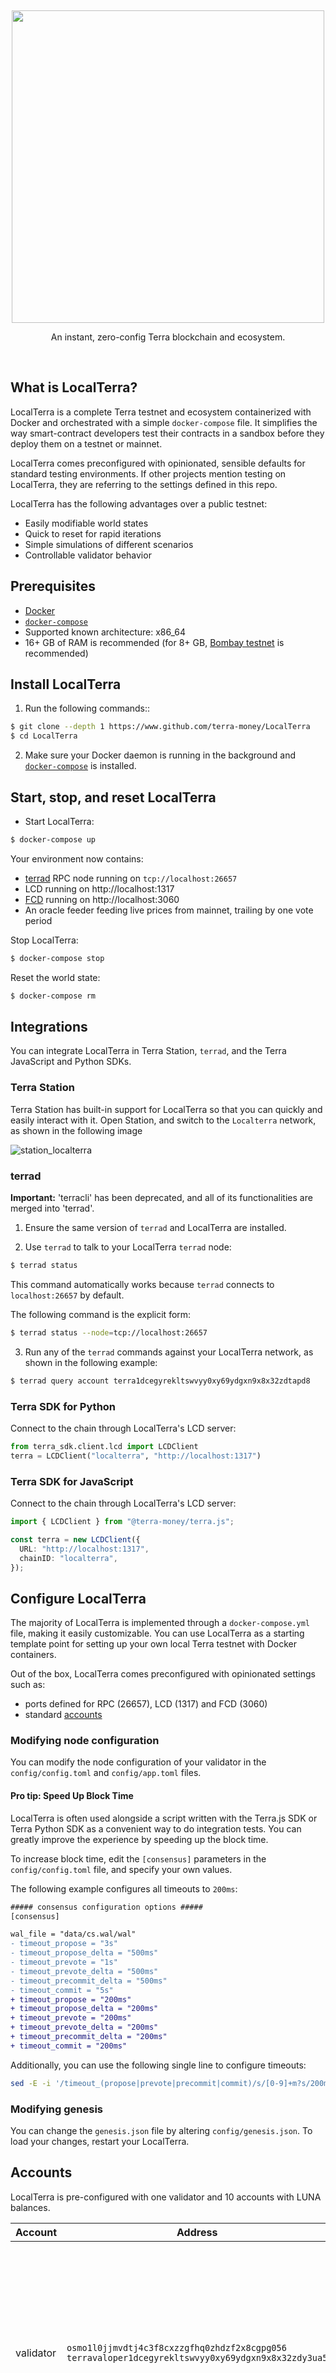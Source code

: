 <p>&nbsp;</p>
<p align="center">
<img src="https://raw.githubusercontent.com/terra-money/LocalTerra/master/img/localterra_logo_with_name.svg" width=500>
</p>

<p align="center">
An instant, zero-config Terra blockchain and ecosystem.
</p>

<br/>

## What is LocalTerra?

LocalTerra is a complete Terra testnet and ecosystem containerized with Docker and orchestrated with a simple `docker-compose` file. It simplifies the way smart-contract developers test their contracts in a sandbox before they deploy them on a testnet or mainnet.

LocalTerra comes preconfigured with opinionated, sensible defaults for standard testing environments. If other projects mention testing on LocalTerra, they are referring to the settings defined in this repo.

LocalTerra has the following advantages over a public testnet:

- Easily modifiable world states
- Quick to reset for rapid iterations
- Simple simulations of different scenarios
- Controllable validator behavior

## Prerequisites

- [Docker](https://www.docker.com/)
- [`docker-compose`](https://github.com/docker/compose)
- Supported known architecture: x86_64
- 16+ GB of RAM is recommended (for 8+ GB, [Bombay testnet](https://docs.terra.money/docs/develop/dapp/quick-start/using-terrain-testnet.html) is recommended)

## Install LocalTerra

1. Run the following commands::

```sh
$ git clone --depth 1 https://www.github.com/terra-money/LocalTerra
$ cd LocalTerra
```

2. Make sure your Docker daemon is running in the background and [`docker-compose`](https://github.com/docker/compose) is installed.

## Start, stop, and reset LocalTerra

- Start LocalTerra:

```sh
$ docker-compose up
```

Your environment now contains:

- [terrad](http://github.com/terra-money/core) RPC node running on `tcp://localhost:26657`
- LCD running on http://localhost:1317
- [FCD](http://www.github.com/terra-money/fcd) running on http://localhost:3060
- An oracle feeder feeding live prices from mainnet, trailing by one vote period



Stop LocalTerra:

```sh
$ docker-compose stop
```

Reset the world state:

```sh
$ docker-compose rm
```

## Integrations

You can integrate LocalTerra in Terra Station, `terrad`, and the Terra JavaScript and Python SDKs.

### Terra Station

Terra Station has built-in support for LocalTerra so that you can quickly and easily interact with it. Open Station, and switch to the `Localterra` network, as shown in the following image

![station_localterra](./img/station-localterra.png)

### terrad

**Important:** 'terracli' has been deprecated, and all of its functionalities are merged into 'terrad'.

1. Ensure the same version of `terrad` and LocalTerra are installed.

2. Use `terrad` to talk to your LocalTerra `terrad` node:

```sh
$ terrad status
```

This command automatically works because `terrad` connects to `localhost:26657` by default.

The following command is the explicit form:
```sh
$ terrad status --node=tcp://localhost:26657
```

3. Run any of the `terrad` commands against your LocalTerra network, as shown in the following example:

```sh
$ terrad query account terra1dcegyrekltswvyy0xy69ydgxn9x8x32zdtapd8
```

### Terra SDK for Python

Connect to the chain through LocalTerra's LCD server:

```python
from terra_sdk.client.lcd import LCDClient
terra = LCDClient("localterra", "http://localhost:1317")
```

### Terra SDK for JavaScript

Connect to the chain through LocalTerra's LCD server:

```ts
import { LCDClient } from "@terra-money/terra.js";

const terra = new LCDClient({
  URL: "http://localhost:1317",
  chainID: "localterra",
});
```

## Configure LocalTerra

The majority of LocalTerra is implemented through a `docker-compose.yml` file, making it easily customizable. You can use LocalTerra as a starting template point for setting up your own local Terra testnet with Docker containers.

Out of the box, LocalTerra comes preconfigured with opinionated settings such as:

- ports defined for RPC (26657), LCD (1317) and FCD (3060)
- standard [accounts](#accounts)

### Modifying node configuration

You can modify the node configuration of your validator in the `config/config.toml` and `config/app.toml` files.

#### Pro tip: Speed Up Block Time

LocalTerra is often used alongside a script written with the Terra.js SDK or Terra Python SDK as a convenient way to do integration tests. You can greatly improve the experience by speeding up the block time.

To increase block time, edit the `[consensus]` parameters in the `config/config.toml` file, and specify your own values.

The following example configures all timeouts to `200ms`:

```diff
##### consensus configuration options #####
[consensus]

wal_file = "data/cs.wal/wal"
- timeout_propose = "3s"
- timeout_propose_delta = "500ms"
- timeout_prevote = "1s"
- timeout_prevote_delta = "500ms"
- timeout_precommit_delta = "500ms"
- timeout_commit = "5s"
+ timeout_propose = "200ms"
+ timeout_propose_delta = "200ms"
+ timeout_prevote = "200ms"
+ timeout_prevote_delta = "200ms"
+ timeout_precommit_delta = "200ms"
+ timeout_commit = "200ms"
```

Additionally, you can use the following single line to configure timeouts:

```sh
sed -E -i '/timeout_(propose|prevote|precommit|commit)/s/[0-9]+m?s/200ms/' config/config.toml
```

### Modifying genesis

You can change the `genesis.json` file by altering `config/genesis.json`. To load your changes, restart your LocalTerra.

## Accounts

LocalTerra is pre-configured with one validator and 10 accounts with LUNA balances.

| Account   | Address                                                                                                  | Mnemonic                                                                                                                                                                   |
| --------- | -------------------------------------------------------------------------------------------------------- | -------------------------------------------------------------------------------------------------------------------------------------------------------------------------- |
| validator | `osmo1l0jjmvdtj4c3f8cxzzgfhq0zhdzf2x8cgpg056`<br/>`terravaloper1dcegyrekltswvyy0xy69ydgxn9x8x32zdy3ua5` | `artefact coral banana cereal split tower produce topple grow tennis juice fiber health easy song vessel uncover online cycle team struggle pattern spider tomorrow`                    |
| test1     | `osmo13wywdhs4pu605ra7f85aczcnmfhdu4xfrphlyp`                                                           | `salad lecture coach machine enough suffer cost nut gaze clever dismiss castle sustain armed display scheme forget gasp mutual alarm miracle online tomato nature`                       |
| test2     | `osmo13vzhfxds5sflq2hsq77z3clztkdxs30mwza78s`                                                           | `multiply panel hole remind flush chapter scan true one fancy cable combine venture wagon nose fatal there toast middle prison lumber tail empower current`              |
| test3     | `osmo19fzuy7e8cy8y4v9dv6gv0xtpdpqt530sf8ctn9`                                                           | `caught dad suit staff come pause trigger bleak economy ostrich food crawl taxi wrong day damage alpha deer humble fault debate they excite scrub`        |
| test4     | `osmo12jlcxnyh0gxjtvy4cdxlwqggw39w5dhg7wq8gh`                                                           | `flavor receive field puppy mesh tired tone long venture bright truck detail goose they fan slush cram fix gold hire midnight cannon kiwi quit` |
| test5     | `osmo1gp5yl0x8dcj42xmx7hyjp7j5fwe788ht4keanc`                                                           | `require lemon mechanic forward team maid kiss escape combine wrist resource jealous spring police couple design fork era lunar crunch resist differ size lounge`        |
| test6     | `osmo1hrt9t9wc7q6htgq3xhss4g9txxn9mchgd5jf0c`                                                           | `churn long tragic robust under surprise eyebrow whale guilt aerobic bronze again tank cash runway lucky resemble tobacco idea turn ice express churn acoustic`                  |
| test7     | `osmo1axxc8sswmvwd5q3hgq6upz9dejj8qadsgw5g53`                                                           | `miss middle hover receive weather roof swap lava luxury cloud focus stadium wage hover all purity omit flush message lend fiscal choose rug simple`                       |
| test8     | `osmo1hguhwtag9tfsva0n2ejugkhm48txu20eql882z`                                                           | `april current put adjust point move moment soap hood sun flavor hurdle venue mushroom acquire squeeze win coffee draft urge path roast flame close`                 |
| test9     | `osmo1g44fj3swmf3muzh8rd72ffr7pqld8jasu2fmc7`                                                           | `average walnut harbor fan arrive culture area night quote wrong magnet depend scene merit blast result paddle original version prefer ice ecology across trigger`       |
| test10    | `osmo1etkjkyrknvue3w6mlv76c6dhm3e00q5xvz5p4c`                                                           | `control print cruise room rocket excuse lawsuit sniff awake valley achieve cement casino arm produce rubber panda online van loyal myth chaos enact aspect`     |
